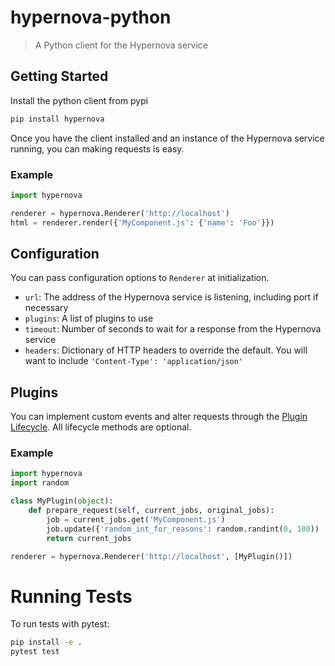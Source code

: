 # hypernova-python

> A Python client for the Hypernova service

## Getting Started

Install the python client from pypi

```sh
pip install hypernova
```

Once you have the client installed and an instance of the Hypernova service running, you can making requests is easy.

### Example

```python
import hypernova

renderer = hypernova.Renderer('http://localhost')
html = renderer.render({'MyComponent.js': {'name': 'Foo'}})
```

## Configuration

You can pass configuration options to `Renderer` at initialization.

* `url`: The address of the Hypernova service is listening, including port if necessary
* `plugins`: A list of plugins to use
* `timeout`: Number of seconds to wait for a response from the Hypernova service
* `headers`: Dictionary of HTTP headers to override the default. You will want to include `'Content-Type': 'application/json'`

## Plugins

You can implement custom events and alter requests through the [Plugin Lifecycle](https://github.com/airbnb/hypernova-node/blob/master/README.md#plugin-lifecycle-api). All lifecycle methods are optional.

### Example

```python
import hypernova
import random

class MyPlugin(object):
    def prepare_request(self, current_jobs, original_jobs):
        job = current_jobs.get('MyComponent.js')
        job.update({'random_int_for_reasons': random.randint(0, 100))
        return current_jobs

renderer = hypernova.Renderer('http://localhost', [MyPlugin()])
```

# Running Tests

To run tests with pytest:

```sh
pip install -e .
pytest test
```